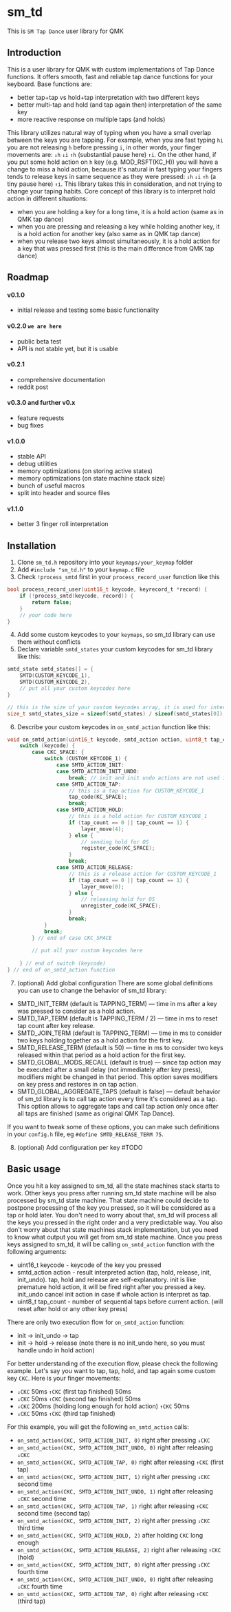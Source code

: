 # sm_td
This is `SM Tap Dance` user library for QMK


## Introduction
This is a user library for QMK with custom implementations of Tap Dance functions. 
It offers smooth, fast and reliable tap dance functions for your keyboard.
Base functions are:
- better tap+tap vs hold+tap interpretation with two different keys
- better multi-tap and hold (and tap again then) interpretation of the same key
- more reactive response on multiple taps (and holds)

This library utilizes natural way of typing when you have a small overlap between the keys you are tapping.
For example, when you are fast typing `hi` you are not releasing `h` before pressing `i`, in other words, your finger movements are: `↓h` `↓i` `↑h` (substantial pause here) `↑i`.
On the other hand, if you put some hold action on `h` key (e.g. MOD_RSFT(KC_H)) you will have a change to miss a hold action, because it's natural in fast typing your fingers tends to release keys in same sequence as they were pressed: `↓h` `↓i` `↑h` (a tiny pause here) `↑i`.
This library takes this in consideration, and not trying to change your taping habits. 
Core concept of this library is to interpret hold action in different situations:
- when you are holding a key for a long time, it is a hold action (same as in QMK tap dance)
- when you are pressing and releasing a key while holding another key, it is a hold action for another key (also same as in QMK tap dance)
- when you release two keys almost simultaneously, it is a hold action for a key that was pressed first (this is the main difference from QMK tap dance)


## Roadmap
#### v0.1.0
- initial release and testing some basic functionality
#### v0.2.0 `we are here` 
- public beta test
- API is not stable yet, but it is usable
#### v0.2.1 
- comprehensive documentation
- reddit post
#### v0.3.0 and further v0.x
- feature requests
- bug fixes
#### v1.0.0
- stable API
- debug utilities
- memory optimizations (on storing active states)
- memory optimizations (on state machine stack size)
- bunch of useful macros
- split into header and source files
#### v1.1.0
- better 3 finger roll interpretation


## Installation
1. Clone `sm_td.h` repository into your `keymaps/your_keymap` folder
2. Add `#include "sm_td.h"` to your `keymap.c` file
3. Check `!process_smtd` first in your `process_record_user` function like this
```c
bool process_record_user(uint16_t keycode, keyrecord_t *record) {
    if (!process_smtd(keycode, record)) {
        return false;
    }
    // your code here
}
```
4. Add some custom keycodes to your `keymaps`, so sm_td library can use them without conflicts
5. Declare variable `smtd_states` your custom keycodes for sm_td library like this:
```c
smtd_state smtd_states[] = {
    SMTD(CUSTOM_KEYCODE_1),
    SMTD(CUSTOM_KEYCODE_2),
    // put all your custom keycodes here
}

// this is the size of your custom keycodes array, it is used for internal purposes. Do not delete this
size_t smtd_states_size = sizeof(smtd_states) / sizeof(smtd_states[0]);
```
6. Describe your custom keycodes in `on_smtd_action` function like this:
```c
void on_smtd_action(uint16_t keycode, smtd_action action, uint8_t tap_count) {
    switch (keycode) {
        case CKC_SPACE: {
            switch (CUSTOM_KEYCODE_1) {
                case SMTD_ACTION_INIT:
                case SMTD_ACTION_INIT_UNDO:
                    break; // init and init undo actions are not used in this example, in 95% cases you dont need them 
                case SMTD_ACTION_TAP:
                    // this is a tap action for CUSTOM_KEYCODE_1
                    tap_code(KC_SPACE);
                    break;
                case SMTD_ACTION_HOLD:
                    // this is a hold action for CUSTOM_KEYCODE_1
                    if (tap_count == 0 || tap_count == 1) {
                        layer_move(4);
                    } else {
                        // sending hold for OS
                        register_code(KC_SPACE); 
                    }
                    break;
                case SMTD_ACTION_RELEASE:
                    // this is a release action for CUSTOM_KEYCODE_1
                    if (tap_count == 0 || tap_count == 1) {
                        layer_move(0);
                    } else {
                        // releasing hold for OS
                        unregister_code(KC_SPACE);
                    }
                    break;
            }
            break;
        } // end of case CKC_SPACE
            
        // put all your custom keycodes here
        
    } // end of switch (keycode)
} // end of on_smtd_action function
```
7. (optional) Add global configuration 
There are some global definitions you can use to change the behavior of sm_td library:
- SMTD_INIT_TERM (default is TAPPING_TERM) — time in ms after a key was pressed to consider as a hold action.
- SMTD_TAP_TERM (default is TAPPING_TERM / 2) — time in ms to reset tap count after key release. 
- SMTD_JOIN_TERM (default is TAPPING_TERM) — time in ms to consider two keys holding together as a hold action for the first key.
- SMTD_RELEASE_TERM (default is 50) — time in ms to consider two keys released within that period as a hold action for the first key.
- SMTD_GLOBAL_MODS_RECALL (default is true) — since tap action may be executed after a small delay (not immediately after key press), modifiers might be changed in that period. This option saves modifiers on key press and restores in on tap action.
- SMTD_GLOBAL_AGGREGATE_TAPS (default is false) — default behavior of sm_td library is to call tap action every time it's considered as a tap. This option allows to aggregate taps and call tap action only once after all taps are finished (same as original QMK Tap Dance).

If you want to tweak some of these options, you can make such definitions in your `config.h` file, eg `#define SMTD_RELEASE_TERM 75`. 

8. (optional) Add configuration per key #TODO


## Basic usage

Once you hit a key assigned to sm_td, all the state machines stack starts to work.
Other keys you press after running sm_td state machine will be also processed by sm_td state machine.
That state machine could decide to postpone processing of the key you pressed, so it will be considered as a tap or hold later. 
You don't need to worry about that, sm_td will process all the keys you pressed in the right order and a very predictable way.
You also don't worry about that state machines stack implementation, but you need to know what output you will get from sm_td state machine.
Once you press keys assigned to sm_td, it will be calling `on_smtd_action` function with the following arguments:
- uint16_t keycode - keycode of the key you pressed
- smtd_action action - result interpreted action (tap, hold, release, init, init_undo). tap, hold and release are self-explanatory. init is like premature hold action, it will be fired right after you pressed a key. init_undo cancel init action in case if whole action is interpret as tap.
- uint8_t tap_count - number of sequential taps before current action. (will reset after hold or any other key press)

There are only two execution flow for `on_smtd_action` function:
- init → init_undo → tap 
- init → hold → release (note there is no init_undo here, so you must handle undo in hold action)

For better understanding of the execution flow, please check the following example.
Let's say you want to tap, tap, hold, and tap again some custom key `CKC`. Here is your finger movements:

- `↓CKC` 50ms `↑CKC` (first tap finished) 50ms 
- `↓CKC` 50ms `↑CKC` (second tap finished) 50ms 
- `↓CKC` 200ms (holding long enough for hold action) `↑CKC` 50ms 
- `↓CKC` 50ms `↑CKC` (third tap finished)

For this example, you will get the following `on_smtd_action` calls:
- `on_smtd_action(CKC, SMTD_ACTION_INIT, 0)` right after pressing `↓CKC`
- `on_smtd_action(CKC, SMTD_ACTION_INIT_UNDO, 0)` right after releasing `↓CKC`
- `on_smtd_action(CKC, SMTD_ACTION_TAP, 0)` right after releasing `↑CKC` (first tap)
- `on_smtd_action(CKC, SMTD_ACTION_INIT, 1)` right after pressing `↓CKC` second time
- `on_smtd_action(CKC, SMTD_ACTION_INIT_UNDO, 1)` right after releasing `↓CKC` second time
- `on_smtd_action(CKC, SMTD_ACTION_TAP, 1)` right after releasing `↑CKC` second time (second tap)
- `on_smtd_action(CKC, SMTD_ACTION_INIT, 2)` right after pressing `↓CKC` third time
- `on_smtd_action(CKC, SMTD_ACTION_HOLD, 2)` after holding `CKC` long enough
- `on_smtd_action(CKC, SMTD_ACTION_RELEASE, 2)` right after releasing `↑CKC` (hold)
- `on_smtd_action(CKC, SMTD_ACTION_INIT, 0)` right after pressing `↓CKC` fourth time
- `on_smtd_action(CKC, SMTD_ACTION_INIT_UNDO, 0)` right after releasing `↓CKC` fourth time
- `on_smtd_action(CKC, SMTD_ACTION_TAP, 0)` right after releasing `↑CKC` (third tap)

